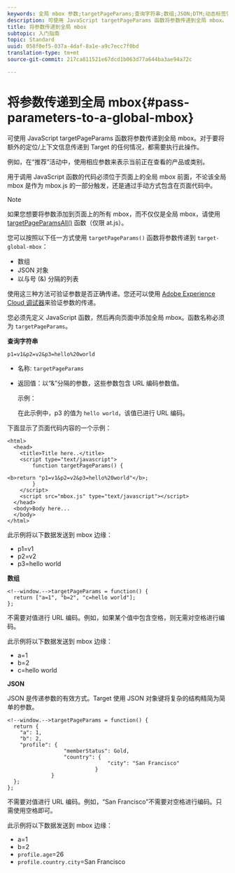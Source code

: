 ```yaml
---
keywords: 全局 mbox 参数;targetPageParams;查询字符串;数组;JSON;DTM;动态标签管理
description: 可使用 JavaScript targetPageParams 函数将参数传递到全局 mbox。对于要将额外的定位/上下文信息传递到 Target 的任何情况，都需要执行此操作。
title: 将参数传递到全局 mbox
subtopic: 入门指南
topic: Standard
uuid: 058f0ef5-037a-4daf-8a1e-a9c7ecc7f0bd
translation-type: tm+mt
source-git-commit: 217ca811521e67dcd1b063d77a644ba3ae94a72c

---
```



# 将参数传递到全局 mbox{#pass-parameters-to-a-global-mbox}

可使用 JavaScript targetPageParams 函数将参数传递到全局 mbox。对于要将额外的定位/上下文信息传递到 Target 的任何情况，都需要执行此操作。

例如，在“推荐”活动中，使用相应参数来表示当前正在查看的产品或类别。

用于调用 JavaScript 函数的代码必须位于页面上的全局 mbox 前面，不论该全局 mbox 是作为 mbox.js 的一部分触发，还是通过手动方式包含在页面代码中。

>[!NOTE]
>
>如果您想要将参数添加到页面上的所有 mbox，而不仅仅是全局 mbox，请使用 [targetPageParamsAll()](/help/c-implementing-target/c-implementing-target-for-client-side-web/targetpageparamsall.md) 函数（仅限 at.js）。

您可以按照以下任一方式使用 `targetPageParams()` 函数将参数传递到 `target-global-mbox`：

* 数组
* JSON 对象
* 以与号 (&amp;) 分隔的列表

使用这三种方法可验证参数是否正确传递。您还可以使用 [Adobe Experience Cloud 调试器](https://docs.adobe.com/content/help/en/debugger/using/experience-cloud-debugger.html)来验证参数的传递。

您必须先定义 JavaScript 函数，然后再向页面中添加全局 mbox。函数名称必须为 `targetPageParams`。

**查询字符串**

```
p1=v1&p2=v2&p3=hello%20world
```

* 名称: `targetPageParams`
* 返回值：以“&amp;”分隔的参数，这些参数包含 URL 编码参数值。

   示例：

   在此示例中，p3 的值为 `hello world`，该值已进行 URL 编码。

下面显示了页面代码内容的一个示例：

```
<html> 
  <head> 
    <title>Title here..</title> 
    <script type="text/javascript"> 
        function targetPageParams() { 
           
<b>return "p1=v1&p2=v2&p3=hello%20world"</b>; 
        } 
    </script> 
    <script src="mbox.js" type="text/javascript"></script> 
  </head> 
  <body>Body here... 
  </body> 
</html>
```

此示例将以下数据发送到 mbox 边缘：

* p1=v1
* p2=v2
* p3=hello world

**数组**

```
<!--window.-->targetPageParams = function() { 
  return ["a=1", "b=2", "c=hello world"]; 
}; 
```

不需要对值进行 URL 编码。例如，如果某个值中包含空格，则无需对空格进行编码。

此示例将以下数据发送到 mbox 边缘：

* a=1
* b=2
* c=hello world

**JSON**

JSON 是传递参数的有效方式。Target 使用 JSON 对象键将复杂的结构精简为简单的参数。

```
<!--window.-->targetPageParams = function() { 
  return { 
    "a": 1, 
    "b": 2, 
    "profile": { 
                  "memberStatus": Gold, 
                  "country": { 
                                "city": "San Francisco" 
                            } 
              } 
  }; 
}; 
```

不需要对值进行 URL 编码。例如，“San Francisco”不需要对空格进行编码。只需使用空格即可。

此示例将以下数据发送到 mbox 边缘：

* a=1
* b=2
* `profile.age`=26
* `profile.country.city`=San Francisco